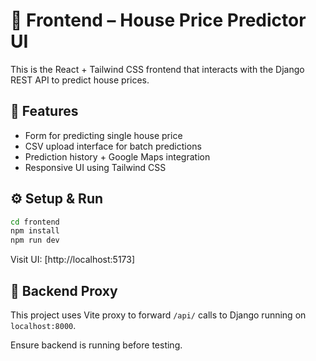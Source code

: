 # 🎨 Frontend – House Price Predictor UI

This is the React + Tailwind CSS frontend that interacts with the Django REST API to predict house prices.

## 🧭 Features

- Form for predicting single house price
- CSV upload interface for batch predictions
- Prediction history + Google Maps integration
- Responsive UI using Tailwind CSS

## ⚙️ Setup & Run

```bash
cd frontend
npm install
npm run dev
```

Visit UI: [http://localhost:5173]

## 🔌 Backend Proxy

This project uses Vite proxy to forward `/api/` calls to Django running on `localhost:8000`.

Ensure backend is running before testing.

